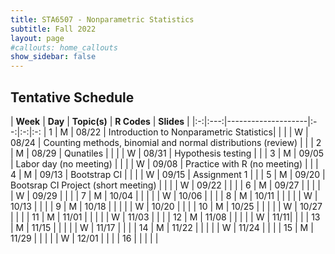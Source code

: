 ```yaml
---
title: STA6507 - Nonparametric Statistics
subtitle: Fall 2022 
layout: page
#callouts: home_callouts
show_sidebar: false
---
```



## Tentative Schedule

| **Week** | **Day** | **Topic(s)** | **R Codes** | **Slides** |
|:-:|:---:|--------------------|:--:|:-:|:-:
| 1    | M    | 08/22 | Introduction to Nonparametric Statistics| |
|      | W    | 08/24 | Counting methods, binomial and normal distributions (review) | |
| 2    | M    | 08/29 | Qunatiles  | |
|      | W    | 08/31   | Hypothesis testing | |
| 3    | M   | 09/05 | Labor day (no meeting) | | 
|      | W  | 09/08 | Practice with R (no meeting) | | 
| 4    | M   | 09/13 | Bootstrap CI | | 
|      | W   | 09/15 | Assignment 1  | | 
| 5    | M   | 09/20 | Bootsrap CI Project (short meeting) | |
|      | W  | 09/22  | | |
| 6    | M   | 09/27 | | |
|      | W  | 09/29  | | | 
| 7    | M   | 10/04 | | |
|      | W  | 10/06 | | |
| 8    | M   | 10/11 | | |
|      | W  | 10/13 | | |
| 9    | M   | 10/18 | | |
|      | W  | 10/20 | | |
| 10   | M   | 10/25 | | |
|      | W  | 10/27 | | |
| 11   | M   | 11/01 | | |
|      | W  | 11/03 | | |
| 12   | M   | 11/08 | | |
|      | W  | 11/11| | |
| 13   | M   | 11/15 | | |
|      | W  | 11/17 | | |
| 14   | M   | 11/22 | | |
|      | W  | 11/24 | | |
| 15   | M   | 11/29 | | |
|      | W   | 12/01 | | |
| 16   |     |       | | | 
